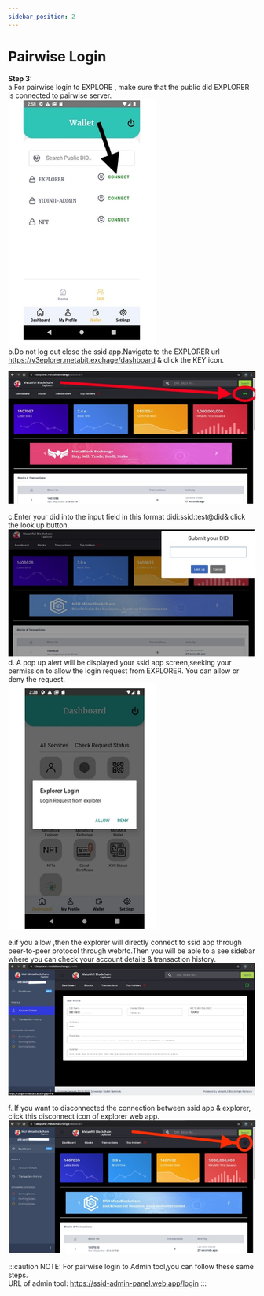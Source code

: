 ```yaml
---
sidebar_position: 2
---
```


# Pairwise Login

**Step 3:**  
a.For pairwise login to EXPLORE , make sure that the public did EXPLORER is connected to pairwise server.  
![Flowers](./Imgmd/5.jpeg)  
b.Do not log out close the ssid app.Navigate to the EXPLORER url https://v3eplorer.metabit.exchage/dashboard & click the KEY icon.  

![Flowers](./Imgmd/6.jpeg)  

c.Enter your did into the input field in this format didi:ssid:test@did& click the look up button.  
![Flowers](./Imgmd/7.jpeg)  
d. A pop up alert will be displayed your ssid app screen,seeking your permission to allow the login request from EXPLORER. You can allow or deny the request.  
![Flowers](./Imgmd/8.jpeg)  

e.if you allow ,then the explorer will directly connect to ssid app through peer-to-peer protocol through webrtc.Then you will be able to a see sidebar where you can check your account details & transaction history.  
![Flowers](./Imgmd/9.jpeg)  

f. If you want to disconnected the connection between ssid app & explorer, click this disconnect icon of explorer web app.  
![Flowers](./Imgmd/10.jpeg)  

:::caution
NOTE: For pairwise login to Admin tool,you can follow these same steps.  
URL of admin tool: https://ssid-admin-panel.web.app/login
:::
